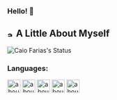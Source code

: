 ### Hello! 🍃

## <img height="15" alt="about" src="https://cdn.discordapp.com/attachments/754089471670091800/1074151175101882458/Desktop_-_3.png"> A Little About Myself

<!--<img width=30% align='right' margin-top:40px src="https://uploads-ssl.webflow.com/61c3a65ba1d08cc815d006aa/61ea06e89927efabae785e52_cat-typing.gif">-->
<!--<img width=30% align='right' margin-top:40px src="https://c.tenor.com/6y61hTjvYhcAAAAC/hollow-knight.gif">-->
![Caio Farias's Status](https://github-readme-stats.vercel.app/api?username=caio-farias21&show_icons=true&theme=merko&hide_border=true)


### **Languages:**

<div align="left" betwen="30">
<img height="30" alt="about" src="https://cdn.discordapp.com/attachments/754089471670091800/1074155874672726127/Group_4_1.png">
<img height="30" alt="about" src="https://cdn.discordapp.com/attachments/754089471670091800/1074155874467196968/Group_5_1.png">
<img height="30" alt="about" src="https://cdn.discordapp.com/attachments/754089471670091800/1074155874257473607/Group_6_1.png">
<img height="30" alt="about" src="https://cdn.discordapp.com/attachments/754089471670091800/1074155874047774720/Group_7_1.png">
<img height="30" alt="about" src="https://cdn.discordapp.com/attachments/754089471670091800/1074155873804496987/Group_11_1.png">
</div>
